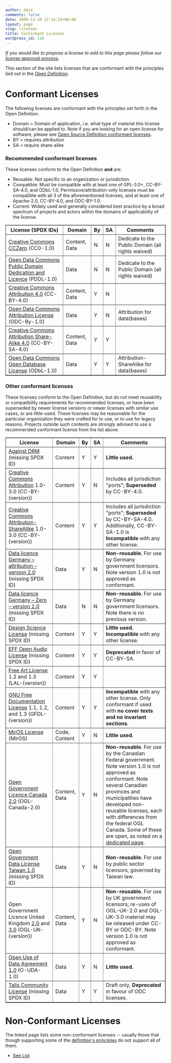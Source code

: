 ```yaml
---
author: ddie
comments: false
date: 2009-12-20 12:14:33+00:00
layout: page
slug: licenses
title: Conformant Licenses
wordpress_id: 116
---
```


*If you would like to propose a license to add to this page please follow our [license approval process](/licenses/process/).*

This section of the site lists licenses that are conformant with the principles laid out in the [Open Definition](/od).

# Conformant Licenses

The following licenses are conformant with the principles set forth in the Open Definition.

* Domain = Domain of application, i.e. what type of material this license should/can be applied to. Note if you are looking for an open license for software, please see [Open Source Definition conformant licenses](https://opensource.org/licenses/).
* BY = requires attribution
* SA = require share-alike


### Recommended conformant licenses 

These licenses conform to the Open Definition **and** are:

* Reusable: Not specific to an organization or jurisdiction.
* Compatible: Must be compatible with at least one of GPL-3.0+, CC-BY-SA-4.0, and ODbL-1.0. Permissive/attribution-only licenses must be compatible with all 3 of the aforementioned licenses, and at least one of Apache-2.0, CC-BY-4.0, and ODC-BY-1.0.
* Current: Widely used and generally considered best practice by a broad spectrum of projects and actors within the domains of applicability of the license.



<table cellpadding="5" cellspacing="0" border="1" >
<tbody >
<tr >

<th >License (SPDX IDs)
</th>

<th >Domain
</th>

<th >By
</th>

<th >SA
</th>

<th >Comments
</th>
</tr>
<tr >

<td ><a href="/licenses/cc-zero">Creative Commons CCZero</a> (CC0-1.0)
</td>

<td >Content, Data
</td>

<td >N
</td>

<td >N
</td>

<td >Dedicate to the Public Domain (all rights waived)
</td>
</tr>
<tr >

<td ><a href="/licenses/odc-pddl">Open Data Commons Public Domain Dedication and Licence</a> (PDDL-1.0)
</td>

<td >Data
</td>

<td >N
</td>

<td >N
</td>

<td >Dedicate to the Public Domain (all rights waived)
</td>
</tr>
<tr >

<td ><a href="/licenses/cc-by">Creative Commons Attribution 4.0</a> (CC-BY-4.0)
</td>

<td >Content, Data
</td>

<td >Y
</td>

<td >N
</td>

<td >
</td>
</tr>

<tr >
<td ><a href="/licenses/odc-by">Open Data Commons Attribution License</a> (ODC-By-1.0)
</td>

<td >Data
</td>

<td >Y
</td>

<td >N
</td>

<td >Attribution for data(bases)
</td>
</tr>
<tr >

<td ><a href="/licenses/cc-by-sa">Creative Commons Attribution Share-Alike 4.0</a> (CC-BY-SA-4.0)
</td>

<td >Content, Data
</td>

<td >Y
</td>

<td >Y
</td>

<td >
</td>
</tr>

<tr >

<td ><a href="/licenses/odc-odbl">Open Data Commons Open Database License</a> (ODbL-1.0)
</td>

<td >Data
</td>

<td >Y
</td>

<td >Y
</td>

<td >Attribution-ShareAlike for data(bases)
</td>
</tr>

</tbody>
</table>



### Other conformant licenses


These licenses conform to the Open Definition, but do not meet reusability or compatibility requirements for recommended licenses, or have been superseded by newer license versions or newer licenses with similar use cases, or are little-used. These licenses may be reasonable for the particular organization they were crafted for to use, or to use for legacy reasons. Projects outside such contexts are strongly advised to use a recommended conformant license from the list above.

<table cellpadding="5" cellspacing="0" border="1" >
<tbody >
<tr >

<th >License
</th>

<th >Domain
</th>

<th >By
</th>

<th >SA
</th>

<th >Comments
</th>
</tr>

<tr >
<td ><a href="/licenses/against-drm">Against DRM</a> (missing SPDX ID)
</td>
<td >Content
</td>
<td >Y
</td>
<td >Y
</td>
<td ><b>Little used.</b>
</td>
</tr>

<tr >
<td ><a href="/licenses/cc-by">Creative Commons Attribution</a> 1.0-3.0 (CC-BY-{version})
</td>
<td >Content
</td>
<td >Y
</td>
<td >N
</td>
<td>Includes all jurisdiction "ports"; <b>Superseded</b> by CC-BY-4.0.
</td>
</tr>

<tr >
<td ><a href="/licenses/cc-by-sa">Creative Commons Attribution-ShareAlike</a> 1.0-3.0 (CC-BY-{version})
</td>
<td >Content
</td>
<td >Y
</td>
<td >Y
</td>
<td>Includes all jurisdiction "ports"; <b>Superseded</b> by CC-BY-SA-4.0. Additionally, CC-BY-SA-1.0 is <b>Incompatible</b> with any other license.
</td>
</tr>

<tr>
<td ><a href="https://www.govdata.de/dl-de/by-2-0">Data licence Germany – attribution – version 2.0</a> (missing SPDX ID)
</td>
<td >Data
</td>
<td >Y
</td>
<td >N
</td>
<td ><b>Non-reusable.</b> For use by Germany government licensors. Note version 1.0 is not approved as conformant.
</td>
</tr>

<tr>
<td ><a href="https://www.govdata.de/dl-de/zero-2-0">Data licence Germany – Zero – version 2.0</a> (missing SPDX ID)
</td>
<td >Data
</td>
<td >N
</td>
<td >N
</td>
<td ><b>Non-reusable.</b> For use by Germany government licensors. Note there is no previous version.
</td>
</tr>

<tr>
<td ><a href="/licenses/dsl">Design Science License</a> (missing SPDX ID)
</td>
<td >Content
</td>
<td >Y
</td>
<td >Y
</td>
<td ><b>Little used</b>, <b>Incompatible</b> with any other license.
</td>
</tr>

<tr >
<td ><a href="/licenses/eff-open-audio-license">EFF Open Audio License</a> (missing SPDX ID)
</td>
<td >Content
</td>
<td >Y
</td>
<td >Y
</td>
<td ><b>Deprecated</b> in favor of CC-BY-SA.
</td>
</tr>

<tr >
<td ><a href="/licenses/fal">Free Art License</a> 1.2 and 1.3 (LAL-{version})
</td>
<td >Content
</td>
<td >Y
</td>
<td >Y
</td>
<td >
</td>
</tr>

<tr >
<td ><a href="/licenses/gfdl">GNU Free Documentation License</a> 1.1, 1.2, and 1.3 (GFDL-{version})
</td>
<td >Content
</td>
<td >Y
</td>
<td >Y
</td>
<td><b>Incompatible</b> with any other license. Only conformant if used with <b>no cover texts and no invariant sections</b>.
</td>
</tr>

<tr >
<td ><a href="/licenses/miros">MirOS License</a> (MirOS)
</td>
<td >Code, Content
</td>
<td >Y
</td>
<td >N
</td>
<td ><b>Little used.</b>
</td>
</tr>

<tr >
<td ><a href="https://open.canada.ca/en/open-government-licence-canada">Open Government Licence Canada 2.0</a> (OGL-Canada-2.0)
</td>
<td >Content, Data
</td>
<td >Y
</td>
<td >N
</td>
<td ><b>Non-reusable.</b> For use by the Canadian Federal government. Note version 1.0 is not approved as conformant. Note several Canadian provinces and municipalities have developed non-reusable licenses, each with differences from the federal OGL Canada. Some of these are open, as noted on a <a href="/licenses/ogl-canada-subnational">dedicated page</a>.
</td>
</tr>

<tr >
<td ><a href="http://data.gov.tw/license">Open Government Data License Taiwan 1.0</a> (missing SPDX ID)
</td>
<td >Data
</td>
<td >Y
</td>
<td >N
</td>
<td ><b>Non-reusable.</b> For use by public sector licensors, governed by Taiwan law.
</td>
</tr>

<tr >
<td >Open Government Licence United Kingdom <a href="https://www.nationalarchives.gov.uk/doc/open-government-licence/version/2/">2.0</a> and <a href="http://www.nationalarchives.gov.uk/doc/open-government-licence/version/3/">3.0</a> (OGL-UK-{version})
</td>
<td >Content, Data
</td>
<td >Y
</td>
<td >N
</td>
<td ><b>Non-reusable.</b> For use by UK government licensors; re-uses of OGL-UK-2.0 and OGL-UK-3.0 material may be released under CC-BY or ODC-BY. Note version 1.0 is not approved as conformant.
</td>
</tr>

<tr >
<td ><a href="https://github.com/microsoft/Open-Use-of-Data-Agreement/blob/v1.0/O-UDA-1.0.md">Open Use of Data Agreement 1.0</a> (O-UDA-1.0)
</td>
<td >Data
</td>
<td >Y
</td>
<td >N
</td>
<td ><b>Little used.</b>
</td>
</tr>

<tr >
<td ><a href="/licenses/tcl">Talis Community License</a> (missing SPDX ID)
</td>
<td >Data
</td>
<td >Y
</td>
<td >Y
</td>
<td >Draft only, <b>Deprecated</b> in favour of ODC licenses.
</td>
</tr>

</tbody>
</table>

# Non-Conformant Licenses

The linked page lists some non-conformant licenses -- usually those that though supporting some of the [definition's principles](/od) do not support all of them.

* [See List](/licenses/nonconformant)
